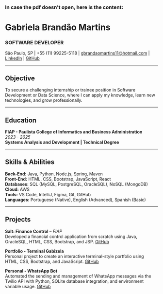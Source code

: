 ### In case the pdf doesn't open, here is the content:

# Gabriela Brandão Martins
### SOFTWARE DEVELOPER  
São Paulo, SP | +55 (11) 99225-5118 | gbrandaomartins11@hotmail.com | [LinkedIn](https://www.linkedin.com/in/gabriela-b-martins) | [GitHub](https://github.com/gabizelaa)

---

## Objective 
To secure a challenging internship or trainee position in Software Development or Data Science, where I can apply my knowledge, learn new technologies, and grow professionally.

---

## Education 
**FIAP - Paulista College of Informatics and Business Administration**  
*2023 - 2025*  
**Systems Analysis and Development | Technical Degree**

---

## Skills & Abilities 
**Back-End:** Java, Python, Node.js, Spring, Maven  
**Front-End:** HTML, CSS, Bootstrap, JavaScript, React  
**Databases:** SQL (MySQL, PostgreSQL, OracleSQL), NoSQL (MongoDB)  
**Cloud:** AWS  
**Tools:** VS Code, IntelliJ, Figma, Git, GitHub  
**Languages:** Portuguese (Native), English (Advanced), Spanish (Basic)

---

## Projects 

**Salt: Finance Control** – *FIAP*  
Developed a financial control application from scratch using Java, OracleSQL, HTML, CSS, Bootstrap, and JSP. [GitHub](https://github.com/gabizelaa/salt-finance-control)

**Portfolio - Terminal Gabizela**  
Personal project to create an interactive terminal-style portfolio using HTML, CSS, Bootstrap, and JavaScript. [GitHub](https://github.com/gabizelaa/portfolio-terminal)

**Personal - WhatsApp Bot**  
Automated the sending and management of WhatsApp messages via the Twilio API with Python, SQLite database integration, and environment variable usage. [GitHub](https://github.com/gabizelaa/whatsapp-bot)
